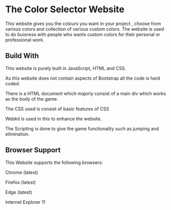 
# The Color Selector Website
This website gives you the colours you want in your project 
, choose from various colors and collection of various 
custom colors.
The website is used to do buisness with people who wants custom colors for their 
personal or professional work. 


## Build With

This website is purely built in JavaScript, HTML and CSS.

As this website does not contain aspects of Bootstrap all the code is hard coded.

There is a HTML document which majorly consist of
 a main div which works as the body of the game.

The CSS used is consist of basic features of CSS

Webkit is used in this to enhance the website.

The Scripting is done to give the game 
functionality such as jumping and elimination.

## Browser Support

This Website supports the following browsers:

Chrome (latest)

Firefox (latest)

Edge (latest)

Internet Explorer 11
